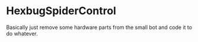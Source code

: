 # HexbugSpiderControl
Basically just remove some hardware parts from the small bot and code it to do whatever.
